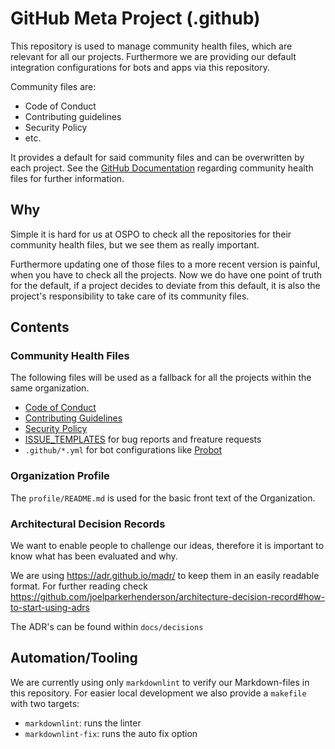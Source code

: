 # GitHub Meta Project (.github)

This repository is used to manage community health files, which are relevant for all our projects.
Furthermore we are providing our default integration configurations for bots and apps via this repository.

Community files are:

- Code of Conduct
- Contributing guidelines
- Security Policy
- etc.

It provides a default for said community files and can be overwritten by each project. See the [GitHub Documentation](https://docs.github.com/en/communities/setting-up-your-project-for-healthy-contributions/creating-a-default-community-health-file) regarding community health files for further information.

## Why

Simple it is hard for us at OSPO to check all the repositories for their community health files, but we see them as really important.

Furthermore updating one of those files to a more recent version is painful, when you have to check all the projects.
Now we do have one point of truth for the default, if a project decides to deviate from this default, it is also the project's responsibility to take care of its community files.

## Contents

### Community Health Files

The following files will be used as a fallback for all the projects within the same organization.

- [Code of Conduct](CODE_OF_CONDUCT.md)
- [Contributing Guidelines](CONTRIBUTING.md)
- [Security Policy](SECURITY.md)
- [ISSUE_TEMPLATES](ISSUE_TEMPLATES/) for bug reports and freature requests
- `.github/*.yml` for bot configurations like [Probot](https://probot.github.io/docs/best-practices/#store-configuration-in-the-repository)

### Organization Profile

The `profile/README.md` is used for the basic front text of the Organization.

### Architectural Decision Records

We want to enable people to challenge our ideas, therefore it is important to know what has been evaluated and why.

We are using <https://adr.github.io/madr/> to keep them in an easily readable format.
For further reading check <https://github.com/joelparkerhenderson/architecture-decision-record#how-to-start-using-adrs>

The ADR's can be found within `docs/decisions`

## Automation/Tooling

We are currently using only `markdownlint` to verify our Markdown-files in this repository.
For easier local development we also provide a `makefile` with two targets:

- `markdownlint`: runs the linter
- `markdownlint-fix`: runs the auto fix option

